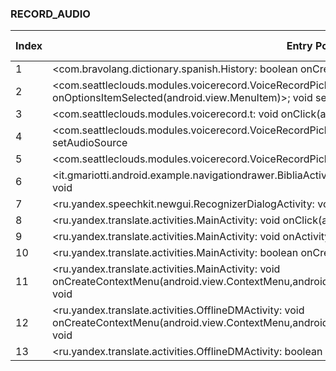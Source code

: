 ### RECORD_AUDIO
| Index | Entry Point & APIs | Screen shot | Resource id | Label |
| ------------- | ------------- | ------------- |-------------|-------------|
| 1 | <com.bravolang.dictionary.spanish.History: boolean onCreateOptionsMenu(android.view.Menu)>; void <init> | ![](F:\COSMOS\output\py\Play_win8\Books_Reference\com.bravolang.dictionary.spanish\com.bravolang.dictionary.spanish.History.png) |  | F |
| 2 | <com.seattleclouds.modules.voicerecord.VoiceRecordPickerActivity: boolean onOptionsItemSelected(android.view.MenuItem)>; void setAudioSource | ![](F:\COSMOS\output\py\Play_win8\Books_Reference\com.hogjdks.xidhspf\com.seattleclouds.modules.voicerecord.VoiceRecordPickerActivity.png) |  | T |
| 3 | <com.seattleclouds.modules.voicerecord.t: void onClick(android.view.View)>; void setAudioSource | ![](F:\COSMOS\output\py\Play_win8\Books_Reference\com.hogjdks.xidhspf\com.seattleclouds.modules.voicerecord.VoiceRecordPickerActivity.png) |  | T |
| 4 | <com.seattleclouds.modules.voicerecord.VoiceRecordPickerActivity: void onCreate(android.os.Bundle)>; void setAudioSource | ![](F:\COSMOS\output\py\Play_win8\Books_Reference\com.hogjdks.xidhspf\com.seattleclouds.modules.voicerecord.VoiceRecordPickerActivity.png) |  | T |
| 5 | <com.seattleclouds.modules.voicerecord.VoiceRecordPickerActivity: void onResume()>; void setAudioSource | ![](F:\COSMOS\output\py\Play_win8\Books_Reference\com.hogjdks.xidhspf\com.seattleclouds.modules.voicerecord.VoiceRecordPickerActivity.png) |  | T |
| 6 | <it.gmariotti.android.example.navigationdrawer.BibliaActivity: boolean onCreateOptionsMenu(android.view.Menu)>; void <init> | ![](F:\COSMOS\output\py\Play_win8\Books_Reference\com.teulys.bibliareinavalera1960\it.gmariotti.android.example.navigationdrawer.BibliaActivity.png) |  | |
| 7 | <ru.yandex.speechkit.newgui.RecognizerDialogActivity: void onBackPressed()>; void cancel | ![](F:\COSMOS\output\py\Play_win8\Books_Reference\ru.yandex.translate\ru.yandex.speechkit.newgui.RecognizerDialogActivity.png) |  | T |
| 8 | <ru.yandex.translate.activities.MainActivity: void onClick(android.view.View)>; void <init> | ![](F:\COSMOS\output\py\Play_win8\Books_Reference\ru.yandex.translate\ru.yandex.translate.activities.MainActivity.png) |  | |
| 9 | <ru.yandex.translate.activities.MainActivity: void onActivityResult(int,int,android.content.Intent)>; void <init> | ![](F:\COSMOS\output\py\Play_win8\Books_Reference\ru.yandex.translate\ru.yandex.translate.activities.MainActivity.png) |  | |
| 10 | <ru.yandex.translate.activities.MainActivity: boolean onCreateOptionsMenu(android.view.Menu)>; void <init> | ![](F:\COSMOS\output\py\Play_win8\Books_Reference\ru.yandex.translate\ru.yandex.translate.activities.MainActivity.png) |  | |
| 11 | <ru.yandex.translate.activities.MainActivity: void onCreateContextMenu(android.view.ContextMenu,android.view.View,android.view.ContextMenu$ContextMenuInfo)>; void <init> | ![](F:\COSMOS\output\py\Play_win8\Books_Reference\ru.yandex.translate\ru.yandex.translate.activities.MainActivity.png) |  | |
| 12 | <ru.yandex.translate.activities.OfflineDMActivity: void onCreateContextMenu(android.view.ContextMenu,android.view.View,android.view.ContextMenu$ContextMenuInfo)>; void <init> | ![](F:\COSMOS\output\py\Play_win8\Books_Reference\ru.yandex.translate\ru.yandex.translate.activities.OfflineDMActivity.png) |  | F |
| 13 | <ru.yandex.translate.activities.OfflineDMActivity: boolean onContextItemSelected(android.view.MenuItem)>; void <init> | ![](F:\COSMOS\output\py\Play_win8\Books_Reference\ru.yandex.translate\ru.yandex.translate.activities.OfflineDMActivity.png) |  | F |
